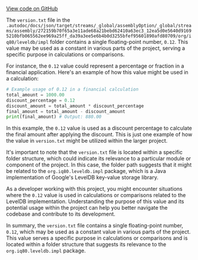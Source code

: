 [View code on GitHub](https://github.com/ergoplatform/ergo/.autodoc/docs/json/target/streams/_global/assemblyOption/_global/streams/assembly/272159b70f65a3e11ade68a21bebd62410a63ec3_12ea5d0e5640d91695210bfb065562ee969a25ff_da39a3ee5e6b4b0d3255bfef95601890afd80709/org/iq80/leveldb/impl)

The `version.txt` file in the `.autodoc/docs/json/target/streams/_global/assemblyOption/_global/streams/assembly/272159b70f65a3e11ade68a21bebd62410a63ec3_12ea5d0e5640d91695210bfb065562ee969a25ff_da39a3ee5e6b4b0d3255bfef95601890afd80709/org/iq80/leveldb/impl` folder contains a single floating-point number, `0.12`. This value may be used as a constant in various parts of the project, serving a specific purpose in calculations or comparisons.

For instance, the `0.12` value could represent a percentage or fraction in a financial application. Here's an example of how this value might be used in a calculation:

```python
# Example usage of 0.12 in a financial calculation
total_amount = 1000.00
discount_percentage = 0.12
discount_amount = total_amount * discount_percentage
final_amount = total_amount - discount_amount
print(final_amount) # Output: 880.00
```

In this example, the `0.12` value is used as a discount percentage to calculate the final amount after applying the discount. This is just one example of how the value in `version.txt` might be utilized within the larger project.

It's important to note that the `version.txt` file is located within a specific folder structure, which could indicate its relevance to a particular module or component of the project. In this case, the folder path suggests that it might be related to the `org.iq80.leveldb.impl` package, which is a Java implementation of Google's LevelDB key-value storage library.

As a developer working with this project, you might encounter situations where the `0.12` value is used in calculations or comparisons related to the LevelDB implementation. Understanding the purpose of this value and its potential usage within the project can help you better navigate the codebase and contribute to its development.

In summary, the `version.txt` file contains a single floating-point number, `0.12`, which may be used as a constant value in various parts of the project. This value serves a specific purpose in calculations or comparisons and is located within a folder structure that suggests its relevance to the `org.iq80.leveldb.impl` package.
